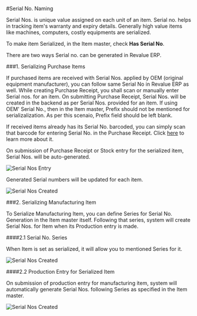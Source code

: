 #Serial No. Naming

Serial Nos. is unique value assigned on each unit of an item. Serial no. helps in tracking item's warranty and expiry details. Generally high value items like machines, computers, costly equipments are serialized.

To make item Serialized, in the Item master, check **Has Serial No**.

There are two ways Serial no. can be generated in Revalue ERP.

###1. Serializing Purchase Items

If purchased items are received with Serial Nos. applied by OEM (original equipment manufacturer), you can follow same Serial No in Revalue ERP as well. While creating Purchase Receipt, you shall scan or manually enter Serial nos. for an item. On submitting Purchase Receipt, Serial Nos. will be created in the backend as per Serial Nos. provided for an item. If using OEM' Serial No., then in the Item master, Prefix should not be mentioned for serializalization. As per this scenaio, Prefix field should be left blank.

If received items already has its Serial No. barcoded, you can simply scan that barcode for entering Serial No. in the Purchase Receipt. Click [here](https://frappe.io/blog/management/using-barcodes-to-ease-data-entry) to learn more about it.

On submission of Purchase Receipt or Stock entry for the serialized item, Serial Nos. will be auto-generated.

<img alt="Serial Nos Entry" class="screenshot" src="{{docs_base_url}}/assets/img/articles/serial-naming-1.png">

Generated Serial numbers will be updated for each item.

<img alt="Serial Nos Created" class="screenshot" src="{{docs_base_url}}/assets/img/articles/serial-naming-2.png">

###2. Serializing Manufacturing Item

To Serialize Manufacturing Item, you can define Series for Serial No. Generation in the Item master itself. Following that series, system will create Serial Nos. for Item when its Production entry is made.

####2.1 Serial No. Series

When Item is set as serialized, it will allow you to mentioned Series for it.

<img alt="Serial Nos Created" class="screenshot" src="{{docs_base_url}}/assets/img/articles/serial-naming-3.png">

####2.2 Production Entry for Serialized Item

On submission of production entry for manufacturing item, system will automatically generate Serial Nos. following Series as specified in the Item master.

<img alt="Serial Nos Created" class="screenshot" src="{{docs_base_url}}/assets/img/articles/serial-naming-4.png">

<!-- markdown -->